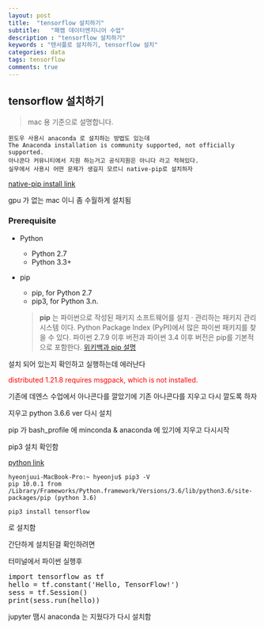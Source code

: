 ```yaml
---
layout: post
title:  "tensorflow 설치하기"
subtitle:   "패캠 데이터엔지니어 수업"
description : "tensorflow 설치하기"
keywords : "텐서플로 설치하기, tensorflow 설치"
categories: data
tags: tensorflow
comments: true
---
```

## tensorflow 설치하기
>mac 용 기준으로 설명합니다.
>

```
윈도우 사용시 anaconda 로 설치하는 방법도 있는데
The Anaconda installation is community supported, not officially supported.
아나콘다 커뮤니티에서 지원 하는거고 공식지원은 아니다 라고 적혀있다.
실무에서 사용시 어떤 문제가 생길지 모르니 native-pip로 설치하자
```
[native-pip install link](https://www.tensorflow.org/install/install_windows#installing_with_native_pip)

gpu 가 없는 mac 이니 좀 수월하게 설치됨

### Prerequisite

* Python
	* Python 2.7
	* Python 3.3+
* pip
	* pip, for Python 2.7
	* pip3, for Python 3.n. 	

	> **pip** 는 파이썬으로 작성된 패키지 소프트웨어를 설치 · 관리하는 패키지 관리 시스템 이다. Python Package Index (PyPI)에서 많은 파이썬 패키지를 찾을 수 있다. 파이썬 2.7.9 이후 버전과 파이썬 3.4 이후 버전은 pip를 기본적으로 포함한다.
[위키백과 pip 설명](https://ko.wikipedia.org/wiki/Pip_(패키지_관리자))


설치 되어 있는지 확인하고 실행하는데 에러난다

<span style="color:red"> distributed 1.21.8 requires msgpack, which is not installed.</span>

기존에 데엔스 수업에서 아나콘다를 깔았기에 기존 아나콘다를 지우고 다시 깔도록 하자


지우고 python 3.6.6 ver 다시 설치

pip 가 bash_profile 에 minconda & anaconda 에 있기에 지우고 다시시작

pip3 설치 확인함


[python link](https://www.python.org/downloads/mac-osx/)

```
hyeonjuui-MacBook-Pro:~ hyeonju$ pip3 -V
pip 10.0.1 from /Library/Frameworks/Python.framework/Versions/3.6/lib/python3.6/site-packages/pip (python 3.6)
```

```
pip3 install tensorflow
```
로 설치함


간단하게 설치된걸 확인하려면

터미널에서 파이썬 실행후
<pre>
import tensorflow as tf
hello = tf.constant('Hello, TensorFlow!')
sess = tf.Session()
print(sess.run(hello))
</pre>

jupyter 땜시 anaconda 는 지웠다가 다시 설치함
